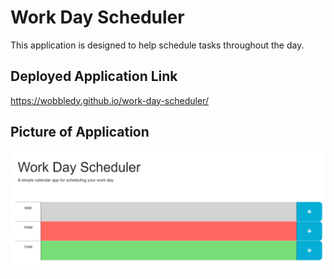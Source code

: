 # Work Day Scheduler

This application is designed to help schedule tasks throughout the day.

## Deployed Application Link

https://wobbledy.github.io/work-day-scheduler/

## Picture of Application
![application screenshot](./assets/imgs/ApplicationPreview.PNG)